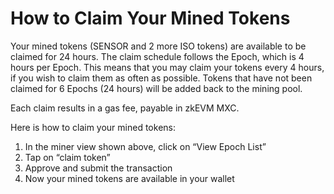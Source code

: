 # How to Claim Your Mined Tokens

Your mined tokens (SENSOR and 2 more ISO tokens) are available to be claimed for 24 hours. The claim schedule follows the Epoch, which is 4 hours per Epoch. This means that you may claim your tokens every 4 hours, if you wish to claim them as often as possible. Tokens that have not been claimed for 6 Epochs (24 hours) will be added back to the mining pool.&#x20;

Each claim results in a gas fee, payable in zkEVM MXC.

Here is how to claim your mined tokens:&#x20;

1. In the miner view shown above, click on “View Epoch List”
2. Tap on “claim token”
3. Approve and submit the transaction
4. Now your mined tokens are available in your wallet
